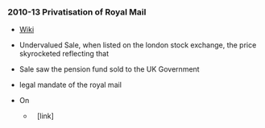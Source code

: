 ### 2010-13 Privatisation of Royal Mail
- [Wiki](https://en.wikipedia.org/wiki/Royal_Mail\#Privatisation)
- Undervalued Sale, when listed on the london stock exchange, the price skyrocketed reflecting that
- Sale saw the pension fund sold to the UK Government
- legal mandate of the royal mail
- On
    
    - ` ` [link]
    